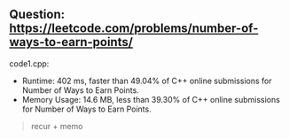 ## Question: https://leetcode.com/problems/number-of-ways-to-earn-points/

code1.cpp:
* Runtime: 402 ms, faster than 49.04% of C++ online submissions for Number of Ways to Earn Points.
* Memory Usage: 14.6 MB, less than 39.30% of C++ online submissions for Number of Ways to Earn Points.
> recur + memo